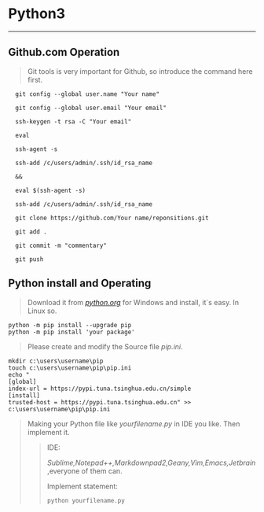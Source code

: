 
# Python3
-----

## Github.com Operation

> Git tools is very important for Github, so introduce the command here first.



      git config --global user.name "Your name"	
> 
      git config --global user.email "Your email"
> 
      ssh-keygen -t rsa -C "Your email"	
> 
      eval
> 
      ssh-agent -s
> 
      ssh-add /c/users/admin/.ssh/id_rsa_name
> 
      &&
> 
      eval $(ssh-agent -s)
> 
      ssh-add /c/users/admin/.ssh/id_rsa_name
> 
      git clone https://github.com/Your name/reponsitions.git
>       
      git add .
> 
      git commit -m "commentary"
> 
      git push

## Python install and Operating
> Download it from *[python.org](https://www.python.org/downloads/)* for Windows and install, it`s easy. In Linux so.
> 
    python -m pip install --upgrade pip
    python -m pip install 'your package'

> Please create and modify the Source file *pip.ini*.
>
    mkdir c:\users\username\pip
    touch c:\users\username\pip\pip.ini
    echo "
    [global]
    index-url = https://pypi.tuna.tsinghua.edu.cn/simple
    [install]
    trusted-host = https://pypi.tuna.tsinghua.edu.cn" >> c:\users\username\pip\pip.ini

> Making your Python file like *yourfilename.py* in IDE you like. Then implement it.
> > IDE:
> > 
> > *Sublime,Notepad++,Markdownpad2,Geany,Vim,Emacs,Jetbrain*,everyone of them can.
> > 
> > Implement statement:
> > 
> >     python yourfilename.py




